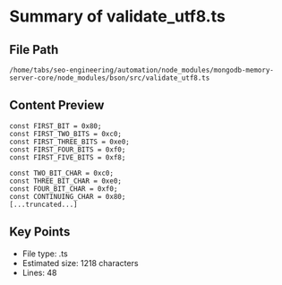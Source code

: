 # Summary of validate_utf8.ts
  
## File Path
`/home/tabs/seo-engineering/automation/node_modules/mongodb-memory-server-core/node_modules/bson/src/validate_utf8.ts`

## Content Preview
```
const FIRST_BIT = 0x80;
const FIRST_TWO_BITS = 0xc0;
const FIRST_THREE_BITS = 0xe0;
const FIRST_FOUR_BITS = 0xf0;
const FIRST_FIVE_BITS = 0xf8;

const TWO_BIT_CHAR = 0xc0;
const THREE_BIT_CHAR = 0xe0;
const FOUR_BIT_CHAR = 0xf0;
const CONTINUING_CHAR = 0x80;
[...truncated...]
```

## Key Points
- File type: .ts
- Estimated size: 1218 characters
- Lines: 48
